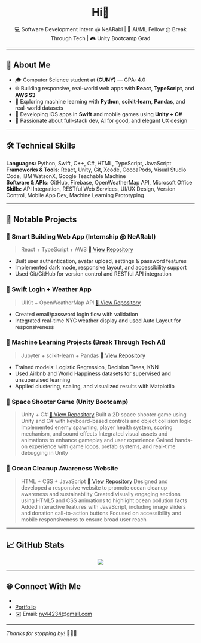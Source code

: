 <h1 align="center">Hi👋</h1>

<p align="center">
  💻 Software Development Intern @ NeARabl | 🤖 AI/ML Fellow @ Break Through Tech | 🎮 Unity Bootcamp Grad  
</p>

---

## 🚀 About Me

- 🎓 Computer Science student at **(CUNY)** — GPA: 4.0  
- 🌐 Building responsive, real-world web apps with **React**, **TypeScript**, and **AWS S3**  
- 🤖 Exploring machine learning with **Python**, **scikit-learn**, **Pandas**, and real-world datasets  
- 📱 Developing iOS apps in **Swift** and mobile games using **Unity + C#**  
- 🌟 Passionate about full-stack dev, AI for good, and elegant UX design

---

## 🛠 Technical Skills

**Languages:** Python, Swift, C++, C#, HTML, TypeScript, JavaScript  
**Frameworks & Tools:** React, Unity, Git, Xcode, CocoaPods, Visual Studio Code, IBM WatsonX, Google Teachable Machine  
**Software & APIs:** GitHub, Firebase, OpenWeatherMap API, Microsoft Office  
**Skills:** API Integration, RESTful Web Services, UI/UX Design, Version Control, Mobile App Dev, Machine Learning Prototyping  

---

## 📂 Notable Projects

### 🏢 Smart Building Web App (Internship @ NeARabl)
> React + TypeScript + AWS
[🔗 View Repository](https://github.com/yourusername/nearabl-webapp) 
- Built user authentication, avatar upload, settings & password features  
- Implemented dark mode, responsive layout, and accessibility support  
- Used Git/GitHub for version control and RESTful API integration  

### 📱 Swift Login + Weather App
> UIKit + OpenWeatherMap API
[🔗 View Repository](https://github.com/FreshTaurus/Nearabl-Swift-Login-Weather-App.git)  
- Created email/password login flow with validation  
- Integrated real-time NYC weather display and used Auto Layout for responsiveness  

### 🤖 Machine Learning Projects (Break Through Tech AI)
> Jupyter + scikit-learn + Pandas
[🔗 View Repository](https://github.com/yourusername/nearabl-webapp) 
- Trained models: Logistic Regression, Decision Trees, KNN  
- Used Airbnb and World Happiness datasets for supervised and unsupervised learning  
- Applied clustering, scaling, and visualized results with Matplotlib
  
### 🚀 Space Shooter Game (Unity Bootcamp)
> Unity + C#
[🔗 View Repository](https://github.com/FreshTaurus/SpaceShooterByXYL.git) 
Built a 2D space shooter game using Unity and C# with keyboard-based controls and object collision logic
Implemented enemy spawning, player health system, scoring mechanism, and sound effects
Integrated visual assets and animations to enhance gameplay and user experience
Gained hands-on experience with game loops, prefab systems, and real-time debugging in Unity

### 🌊 Ocean Cleanup Awareness Website
> HTML + CSS + JavaScript
[🔗 View Repository](https://github.com/FreshTaurus/ocean-cleanup.git) 
Designed and developed a responsive website to promote ocean cleanup awareness and sustainability
Created visually engaging sections using HTML5 and CSS animations to highlight ocean pollution facts
Added interactive features with JavaScript, including image sliders and donation call-to-action buttons
Focused on accessibility and mobile responsiveness to ensure broad user reach
---

## 📈 GitHub Stats

<p align="center">
  <img src="https://github-readme-stats.vercel.app/api?username=yourusername&show_icons=true&theme=tokyonight" />
</p>

---

## 🌐 Connect With Me

- [LinkedIn]:(linkedin.com/in/taylor-l-478880173)
- [Portfolio](https://your-portfolio-link.com)  
- ✉️ Email: ny44234@gmail.com

---

_Thanks for stopping by!_ 👩‍💻✨

